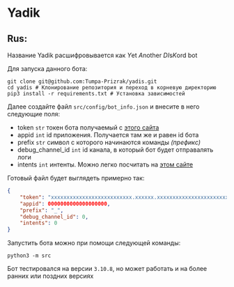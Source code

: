 # Yadik

## Rus:
Название Yadik расшифровывается как *Y*et *A*nother *DI*s*K*ord bot<br>

Для запуска данного бота:
```shell
git clone git@github.com:Tumpa-Prizrak/yadis.git
cd yadis # Клонирование репозитория и переход в корневую директорию
pip3 install -r requirements.txt # Установка зависимостей
```
Далее создайте файл `src/config/bot_info.json` и внесите в него следующие поля:
- token `str` токен бота получаемый с [этого сайта](https://discord.com/developers/applications)
- appid `int` id приложения. Получается там же и равен id бота
- prefix `str` символ с которого начинаются команды *(префикс)*
- debug_channel_id `int` id канала, в который бот будет отправалять логи
- intents `int` интенты. Можно легко посчитать на [этом сайте](https://discord-intents-calculator.vercel.app)

Готовый файл будет выглядеть примерно так:
```json
{
    "token": "xxxxxxxxxxxxxxxxxxxxxxxxxx.xxxxxx.xxxxxxxxxxxxxxxxxxxxxxxxxxxxxxxxxxxxxx",
    "appid": 0000000000000000000,
    "prefix": "_",
    "debug_channel_id": 0,
    "intents": 0
}
```

Запустить бота можно при помощи следующей команды:
```shell
python3 -m src
```
Бот тестировался на версии `3.10.8`, но может 
работать и на более ранних или поздних версиях
